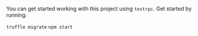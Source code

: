 You can get started working with this project using `testrpc`. Get started by running:

`truffle migrate`
`npm start`

